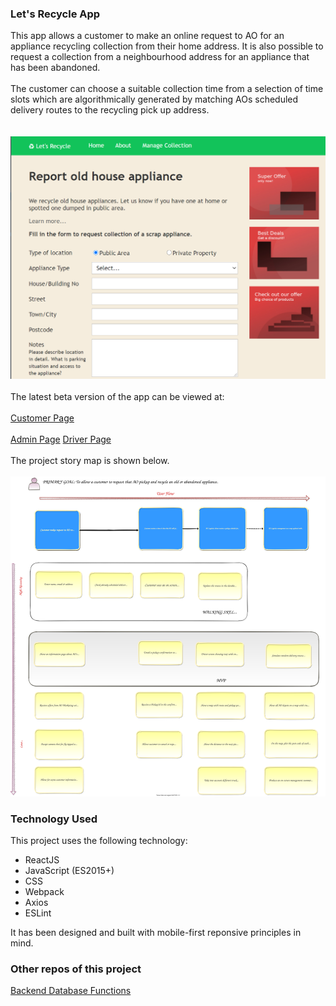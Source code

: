 ### Let's Recycle App

This app allows a customer to make an online request 
to AO for an appliance recycling collection from their 
home address. It is also possible to request a collection 
from a neighbourhood address for an appliance that has been abandoned.
<br />
<br />
The customer can choose a suitable collection time from a selection
of time slots which are algorithmically generated by matching 
AOs scheduled delivery routes to the recycling pick up address.  
<br />
<br />
![Customer Form](docs/readme_customer_form.png)
<br />
<br />
The latest beta version of the app can be viewed at:
<br />
<br />
[Customer Page](https://lets-recycle-app.github.io)
<br />
<br />
[Admin Page](https://lets-recycle-app.github.io/#/admin)
[Driver Page](https://lets-recycle-app.github.io/#/driver)
<br />
<br />
The project story map is shown below.
<br />
<br />
![Story Map](docs/readme-story-map.svg)
<br />

### Technology Used

This project uses the following technology:

- ReactJS
- JavaScript (ES2015+)
- CSS
- Webpack
- Axios
- ESLint

It has been designed and built with mobile-first reponsive principles in mind.

### Other repos of this project

[Backend Database Functions](https://github.com/lets-recycle-app/lets-recycle-app-backend)